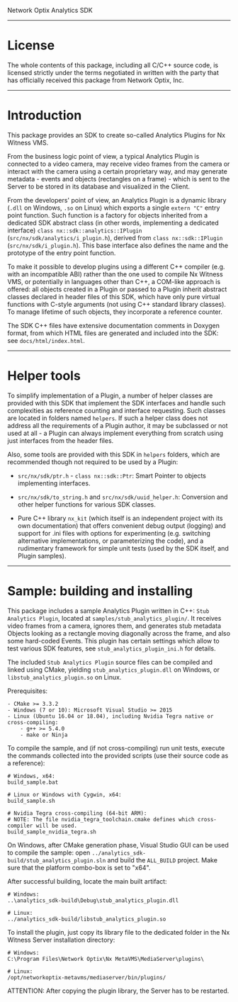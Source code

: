 Network Optix Analytics SDK

---------------------------------------------------------------------------------------------------
# License

The whole contents of this package, including all C/C++ source code, is licensed strictly under the
terms negotiated in written with the party that has officially received this package from Network
Optix, Inc.

---------------------------------------------------------------------------------------------------
# Introduction

This package provides an SDK to create so-called Analytics Plugins for Nx Witness VMS.

From the business logic point of view, a typical Analytics Plugin is connected to a video camera,
may receive video frames from the camera or interact with the camera using a certain proprietary
way, and may generate metadata - events and objects (rectangles on a frame) - which is sent to the
Server to be stored in its database and visualized in the Client.

From the developers' point of view, an Analytics Plugin is a dynamic library (`.dll` on Windows,
`.so` on Linux) which exports a single `extern "C"` entry point function. Such function is a
factory for objects inherited from a dedicated SDK abstract class (in other words, implementing a
dedicated interface) `class nx::sdk::analytics::IPlugin` (`src/nx/sdk/analytics/i_plugin.h`),
derived from `class nx::sdk::IPlugin` (`src/nx/sdk/i_plugin.h`). This base interface also defines
the name and the prototype of the entry point function.

To make it possible to develop plugins using a different C++ compiler (e.g. with an incompatible
ABI) rather than the one used to compile Nx Witness VMS, or potentially in languages other than
C++, a COM-like approach is offered: all objects created in a Plugin or passed to a Plugin inherit
abstract classes declared in header files of this SDK, which have only pure virtual functions with
C-style arguments (not using C++ standard library classes). To manage lifetime of such objects,
they incorporate a reference counter.

The SDK C++ files have extensive documentation comments in Doxygen format, from which HTML files
are generated and included into the SDK: see `docs/html/index.html`.

---------------------------------------------------------------------------------------------------
# Helper tools

To simplify implementation of a Plugin, a number of helper classes are provided with this SDK that
implement the SDK interfaces and handle such complexities as reference counting and interface
requesting. Such classes are located in folders named `helpers`. If such a helper class does
not address all the requirements of a Plugin author, it may be subclassed or not used at all - a
Plugin can always implement everything from scratch using just interfaces from the header files.

Also, some tools are provided with this SDK in `helpers` folders, which are recommended though not
required to be used by a Plugin:

- `src/nx/sdk/ptr.h` - `class nx::sdk::Ptr`: Smart Pointer to objects implementing interfaces.

- `src/nx/sdk/to_string.h` and `src/nx/sdk/uuid_helper.h`: Conversion and other helper functions
    for various SDK classes.

- Pure C++ library `nx_kit` (which itself is an independent project with its own documentation)
    that offers convenient debug output (logging) and support for .ini files with options for
    experimenting (e.g. switching alternative implementations, or parameterizing the code), and a
    rudimentary framework for simple unit tests (used by the SDK itself, and Plugin samples).

---------------------------------------------------------------------------------------------------
# Sample: building and installing

This package includes a sample Analytics Plugin written in C++: `Stub Analytics Plugin`, located at
`samples/stub_analytics_plugin/`. It receives video frames from a camera, ignores them, and
generates stub metadata Objects looking as a rectangle moving diagonally across the frame, and also
some hard-coded Events. This plugin has certain settings which allow to test various SDK features,
see `stub_analytics_plugin_ini.h` for details.

The included `Stub Analytics Plugin` source files can be compiled and linked using CMake, yielding
`stub_analytics_plugin.dll` on Windows, or `libstub_analytics_plugin.so` on Linux.

Prerequisites:
```
- CMake >= 3.3.2
- Windows (7 or 10): Microsoft Visual Studio >= 2015
- Linux (Ubuntu 16.04 or 18.04), including Nvidia Tegra native or cross-compiling:
    - g++ >= 5.4.0
    - make or Ninja
```

To compile the sample, and (if not cross-compiling) run unit tests, execute the commands collected
into the provided scripts (use their source code as a reference):
```
# Windows, x64:
build_sample.bat

# Linux or Windows with Cygwin, x64:
build_sample.sh

# Nvidia Tegra cross-compiling (64-bit ARM):
# NOTE: The file nvidia_tegra_toolchain.cmake defines which cross-compiler will be used.
build_sample_nvidia_tegra.sh
```

On Windows, after CMake generation phase, Visual Studio GUI can be used to compile the sample:
open `../analytics_sdk-build/stub_analytics_plugin.sln` and build the `ALL_BUILD` project. Make
sure that the platform combo-box is set to "x64".

After successful building, locate the main built artifact:
```
# Windows:
..\analytics_sdk-build\Debug\stub_analytics_plugin.dll

# Linux:
../analytics_sdk-build/libstub_analytics_plugin.so
```

To install the plugin, just copy its library file to the dedicated folder in the Nx Witness
Server installation directory:
```
# Windows:
C:\Program Files\Network Optix\Nx MetaVMS\MediaServer\plugins\

# Linux:
/opt/networkoptix-metavms/mediaserver/bin/plugins/
```
ATTENTION: After copying the plugin library, the Server has to be restarted.
